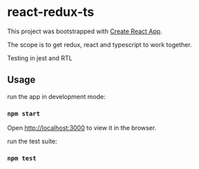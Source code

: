 # react-redux-ts

This project was bootstrapped with [Create React App](https://github.com/facebook/create-react-app).

The scope is to get redux, react and typescript to work together.

Testing in jest and RTL

## Usage

run the app in development mode:
### `npm start`

Open [http://localhost:3000](http://localhost:3000) to view it in the browser.


run the test suite:

### `npm test`


